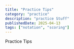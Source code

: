 ```yaml
---
title: "Practice Tips"
category: "practice"
description: "practice Stuff"
publishedDate: 2025-04-13
tags: ["notation", "scoring"]
---
```


Practice Tips